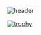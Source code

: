 ![header](https://capsule-render.vercel.app/api?type=shark&color=auto&height=200&section=header&text=Welcome!&fontSize=90&animation=twinkling)

  
  
[![trophy](https://github-profile-trophy.vercel.app/?username=kimtjrgus)](https://github.com/ryo-ma/github-profile-trophy)

